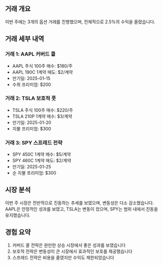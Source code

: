 ## 거래 개요

이번 주에는 3개의 옵션 거래를 진행했으며, 전체적으로 2.5%의 수익을 올렸습니다.

## 거래 세부 내역

### 거래 1: AAPL 커버드 콜

- AAPL 주식 100주 매수: $180/주
- AAPL 190C 1계약 매도: $2/계약
- 만기일: 2025-01-15
- 수취 프리미엄: $200

### 거래 2: TSLA 보호적 풋

- TSLA 주식 100주 매수: $220/주
- TSLA 210P 1계약 매수: $3/계약
- 만기일: 2025-01-20
- 지불 프리미엄: $300

### 거래 3: SPY 스프레드 전략

- SPY 450C 1계약 매수: $5/계약
- SPY 460C 1계약 매도: $2/계약
- 만기일: 2025-01-25
- 순 지불 프리미엄: $300

## 시장 분석

이번 주 시장은 전반적으로 진동하는 추세를 보였으며, 변동성은 다소 감소했습니다. AAPL은 안정적인 성과를 보였고, TSLA는 변동이 컸으며, SPY는 범위 내에서 진동을 유지했습니다.

## 경험 요약

1. 커버드 콜 전략은 완만한 상승 시장에서 좋은 성과를 보였습니다
2. 보호적 전략은 변동성이 큰 시장에서 효과적인 보호를 제공했습니다
3. 스프레드 전략은 비용을 줄였지만 수익도 제한되었습니다
